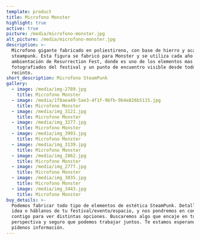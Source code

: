 ```yaml
---
template: product
title: Microfono Monster
highlight: true
active: true
picture: /media/microfono-monster.jpg
alt_picture: /media/microfono-monster.jpg
description: >-
  Microfono gigante fabricado en poliestireno, con base de hierro y acabado
  steampunk. Esta figura se fabricó para Monster y se utiliza cada año en la
  ambientación de Resurrection Fest, donde es uno de los elementos mas
  fotografiados del festival y un punto de encuentro visible desde todo el
  recinto.
short_description: Microfono SteamPunk
gallery:
  - image: /media/img-2789.jpg
    title: Microfono Monster
  - image: /media/1f8aea49-5ae3-4f1f-96fb-9b4e826b5115.jpg
    title: Microfono Monster
  - image: /media/img_3121.jpg
    title: Microfono Monster
  - image: /media/img_3277.jpg
    title: Microfono Monster
  - image: /media/img_3993.jpg
    title: Microfono Monster
  - image: /media/img_3139.jpg
    title: Microfono Monster
  - image: /media/img_2862.jpg
    title: Microfono Monster
  - image: /media/img_2777.jpg
    title: Microfono Monster
  - image: /media/img_3035.jpg
    title: Microfono Monster
  - image: /media/img_3443.jpg
    title: Microfono Monster
buy_details: >-
  Podemos fabricar todo tipo de elementos de estética SteamPunk. Detallanos tu
  idea o háblanos de tu festival/evento/espacio, y nos pondremos en contacto
  contigo para ver distintas opciones. Buscaremos algo que encaje en tu
  perspectiva y seguro que podemos trabajar juntos. Te estamos esperando,
  pídenos información.
---
```


